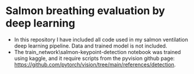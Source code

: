 # Salmon breathing evaluation by deep learning
- In this repository I have included all code used in my salmon ventilation deep learning pipeline. Data and trained model is not included.
- The train_network\\salmon-keypoint-detection notebook was trained using kaggle, and it require scripts from the pyvision github page: https://github.com/pytorch/vision/tree/main/references/detection.

